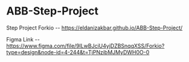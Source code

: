 # ABB-Step-Project

Step Project Forkio  --  https://eldanizakbar.github.io/ABB-Step-Project/

Figma Link  --  https://www.figma.com/file/9lLwBJciU4yjDZBSnqqXSS/Forkio?type=design&node-id=4-244&t=TjPNzibMJMyDWH0O-0
